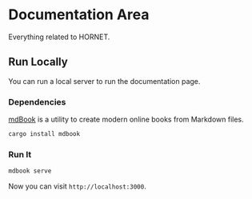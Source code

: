 # Documentation Area

Everything related to HORNET.

## Run Locally

You can run a local server to run the documentation page.

### Dependencies

[mdBook](https://github.com/rust-lang/mdBook) is a utility to create modern online books from Markdown files.

```bash
cargo install mdbook
```

### Run It

```bash
mdbook serve
```

Now you can visit `http://localhost:3000`.
